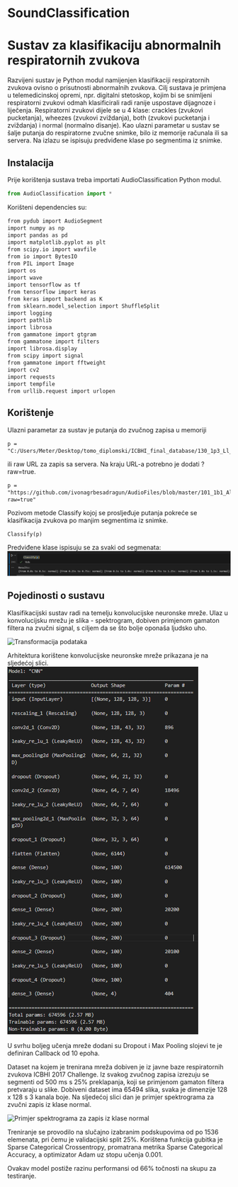 # SoundClassification

# Sustav za klasifikaciju abnormalnih respiratornih zvukova

Razvijeni sustav je Python modul namijenjen klasifikaciji respiratornih zvukova ovisno o prisutnosti abnormalnih zvukova. Cilj sustava je primjena u telemedicinskoj opremi, npr. digitalni stetoskop, kojim bi se snimljeni respiratorni zvukovi odmah klasificirali radi ranije uspostave dijagnoze i liječenja. 
Respiratorni zvukovi dijele se u 4 klase: crackles (zvukovi pucketanja), wheezes (zvukovi zviždanja), both (zvukovi pucketanja i zviždanja) i normal (normalno disanje). 
Kao ulazni parametar u sustav se šalje putanja do respiratorne zvučne snimke, bilo iz memorije računala ili sa servera. Na izlazu se ispisuju predviđene klase po segmentima iz snimke.

## Instalacija
Prije korištenja sustava treba importati AudioClassification Python modul. 

```python 
from AudioClassification import *
```
Korišteni dependencies su: 
```
from pydub import AudioSegment
import numpy as np
import pandas as pd
import matplotlib.pyplot as plt
from scipy.io import wavfile
from io import BytesIO
from PIL import Image
import os
import wave
import tensorflow as tf
from tensorflow import keras
from keras import backend as K
from sklearn.model_selection import ShuffleSplit
import logging
import pathlib
import librosa
from gammatone import gtgram
from gammatone import filters
import librosa.display
from scipy import signal
from gammatone import fftweight
import cv2
import requests
import tempfile
from urllib.request import urlopen
```
## Korištenje
Ulazni parametar za sustav je putanja do zvučnog zapisa u memoriji 
```
p = "C:/Users/Meter/Desktop/tomo_diplomski/ICBHI_final_database/130_1p3_Ll_mc_AKGC417L.wav"
```

ili raw URL za zapis sa servera. Na kraju URL-a potrebno je dodati ?raw=true.
```
p = "https://github.com/ivonagrbesadragun/AudioFiles/blob/master/101_1b1_Al_sc_Meditron.wav?raw=true"
```

Pozivom metode Classify kojoj se prosljeđuje putanja pokreće se klasifikacija zvukova po manjim segmentima iz snimke.

```
Classify(p)
```

Predviđene klase ispisuju se za svaki od segmenata: 
![Primjer ispisa](ispis.PNG)

## Pojedinosti o sustavu
Klasifikacijski sustav radi na temelju konvolucijske neuronske mreže. Ulaz u konvolucijsku mrežu je slika - spektrogram, dobiven primjenom gamaton filtera na zvučni signal, s ciljem da se što bolje oponaša ljudsko uho.


![Transformacija podataka](myexample.png)

Arhitektura korištene konvolucijske neuronske mreže prikazana je na sljedećoj slici. 
![Slojevi konvolucijske neuronske mreže](layers.PNG)

U svrhu boljeg učenja mreže dodani su Dropout i Max Pooling slojevi te je definiran Callback od 10 epoha. 

Dataset na kojem je trenirana mreža dobiven je iz javne baze respiratornih zvukova ICBHI 2017 Challenge. Iz svakog zvučnog zapisa izrezuju se segmenti od 500 ms s 25% preklapanja, koji se primjenom gamaton filtera pretvaraju u slike. Dobiveni dataset ima 65494 slika, svaka je dimenzije 128 x 128 s 3 kanala boje. Na sljedećoj slici dan je primjer spektrograma za zvučni zapis iz klase normal. 

![Primjer spektrograma za zapis iz klase normal](data_rgb/normal/patient1image0.0.jpg)

Treniranje se provodilo na slučajno izabranim podskupovima od po 1536 elemenata, pri čemu je validacijski split 25%. Korištena funkcija gubitka je Sparse Categorical Crossentropy, promatrana metrika Sparse Categorical Accuracy, a optimizator Adam uz stopu učenja 0.001. 

Ovakav model postiže razinu performansi od 66% točnosti na skupu za testiranje. 

